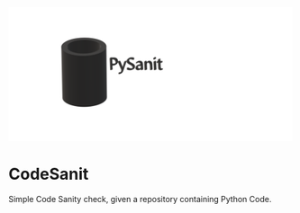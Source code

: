 ![](PySanit%20Logo.png)
# CodeSanit
Simple Code Sanity check, given a repository containing Python Code.
